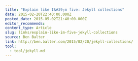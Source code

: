 ```yaml
---
title: "Explain like I&#39;m five: Jekyll collections"
date: 2015-02-20T22:40:00.000Z
posted_date: 2015-05-02T21:40:00.000Z
editor_recommends:
content_type: Article
slug: links/explain-like-im-five-jekyll-collections
source: Ben Balter
link: http://ben.balter.com/2015/02/20/jekyll-collections/
tool:
  - tool/jekyll.md
---
```





